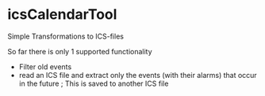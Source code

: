 # icsCalendarTool
Simple Transformations to ICS-files

So far there is only 1 supported functionality
- Filter old events
 - read an ICS file and extract only the events (with their alarms) that occur in the future ; This is saved to another ICS file